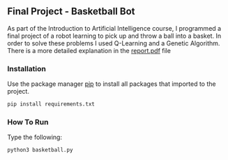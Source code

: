 ## Final Project - Basketball Bot

As part of the Introduction to Artificial Intelligence course, I programmed a final project of a robot learning to pick up and throw a ball into a basket. In order to solve these problems I used Q-Learning and a Genetic Algorithm.
There is a more detailed explanation in the [report.pdf](https://github.com/galros66/ai_final_project/blob/main/ai_final_project/report.pdf) file

### Installation

Use the package manager [pip](https://pip.pypa.io/en/stable/) to install all packages that imported to the project.

```bash
pip install requirements.txt
```

### How To Run
Type the following:
```python
python3 basketball.py
```
